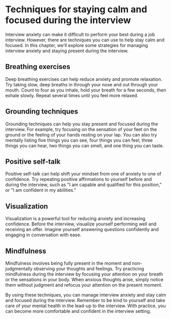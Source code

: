 Techniques for staying calm and focused during the interview
======================================================================================================

Interview anxiety can make it difficult to perform your best during a job interview. However, there are techniques you can use to help stay calm and focused. In this chapter, we'll explore some strategies for managing interview anxiety and staying present during the interview.

Breathing exercises
-------------------

Deep breathing exercises can help reduce anxiety and promote relaxation. Try taking slow, deep breaths in through your nose and out through your mouth. Count to four as you inhale, hold your breath for a few seconds, then exhale slowly. Repeat several times until you feel more relaxed.

Grounding techniques
--------------------

Grounding techniques can help you stay present and focused during the interview. For example, try focusing on the sensation of your feet on the ground or the feeling of your hands resting on your lap. You can also try mentally listing five things you can see, four things you can feel, three things you can hear, two things you can smell, and one thing you can taste.

Positive self-talk
------------------

Positive self-talk can help shift your mindset from one of anxiety to one of confidence. Try repeating positive affirmations to yourself before and during the interview, such as "I am capable and qualified for this position," or "I am confident in my abilities."

Visualization
-------------

Visualization is a powerful tool for reducing anxiety and increasing confidence. Before the interview, visualize yourself performing well and receiving an offer. Imagine yourself answering questions confidently and engaging in conversation with ease.

Mindfulness
-----------

Mindfulness involves being fully present in the moment and non-judgmentally observing your thoughts and feelings. Try practicing mindfulness during the interview by focusing your attention on your breath or the sensations in your body. When anxious thoughts arise, simply notice them without judgment and refocus your attention on the present moment.

By using these techniques, you can manage interview anxiety and stay calm and focused during the interview. Remember to be kind to yourself and take care of your mental health in the lead-up to the interview. With practice, you can become more comfortable and confident in the interview setting.
